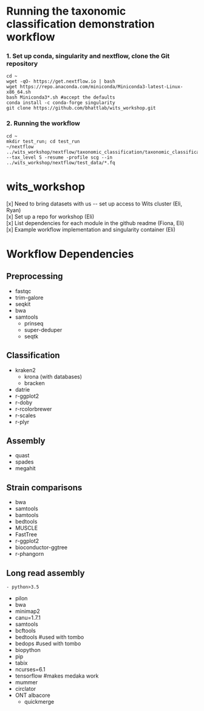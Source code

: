 # Running the taxonomic classification demonstration workflow

### 1. Set up conda, singularity and nextflow, clone the Git repository

```
cd ~
wget -qO- https://get.nextflow.io | bash
wget https://repo.anaconda.com/miniconda/Miniconda3-latest-Linux-x86_64.sh
bash Miniconda3*.sh #accept the defaults
conda install -c conda-forge singularity
git clone https://github.com/bhattlab/wits_workshop.git
```

### 2. Running the workflow

```
cd ~
mkdir test_run; cd test_run
~/nextflow ../wits_workshop/nextflow/taxonomic_classification/taxonomic_classification.nf  --tax_level S -resume -profile scg --in ../wits_workshop/nextflow/test_data/*.fq
```

# wits_workshop

[x] Need to bring datasets with us -- set up access to Wits cluster (Eli, Ryan)  
[x] Set up a repo for workshop (Eli)  
[x] List dependencies for each module in the github readme (Fiona, Eli)  
[x] Example workflow implementation and singularity container (Eli)  


# Workflow Dependencies

## Preprocessing

  - fastqc
  - trim-galore
  - seqkit
  - bwa
  - samtools
	- prinseq
	- super-deduper
	- seqtk

## Classification

  - kraken2
	- krona (with databases)
	- bracken
  - datrie
  - r-ggplot2
  - r-doby
  - r-rcolorbrewer
  - r-scales
  - r-plyr

## Assembly

  - quast
  - spades
  - megahit

## Strain comparisons

  - bwa
  - samtools
  - bamtools
  - bedtools
  - MUSCLE
  - FastTree
  - r-ggplot2
  - bioconductor-ggtree
  - r-phangorn

## Long read assembly

	- python>3.5
  - pilon
  - bwa
  - minimap2
  - canu=1.7.1
  - samtools
  - bcftools
  - bedtools #used with tombo
  - bedops #used with tombo
  - biopython
  - pip
  - tabix
  - ncurses=6.1
  - tensorflow #makes medaka work
  - mummer
  - circlator
  - ONT albacore
	- quickmerge
